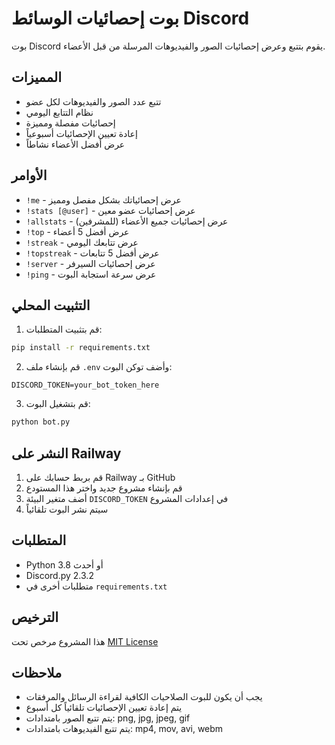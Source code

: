 # بوت إحصائيات الوسائط Discord

بوت Discord يقوم بتتبع وعرض إحصائيات الصور والفيديوهات المرسلة من قبل الأعضاء.

## المميزات
- تتبع عدد الصور والفيديوهات لكل عضو
- نظام التتابع اليومي
- إحصائيات مفصلة ومميزة
- إعادة تعيين الإحصائيات أسبوعياً
- عرض أفضل الأعضاء نشاطاً

## الأوامر
- `!me` - عرض إحصائياتك بشكل مفصل ومميز
- `!stats [@user]` - عرض إحصائيات عضو معين
- `!allstats` - عرض إحصائيات جميع الأعضاء (للمشرفين)
- `!top` - عرض أفضل 5 أعضاء
- `!streak` - عرض تتابعك اليومي
- `!topstreak` - عرض أفضل 5 تتابعات
- `!server` - عرض إحصائيات السيرفر
- `!ping` - عرض سرعة استجابة البوت

## التثبيت المحلي
1. قم بتثبيت المتطلبات:
```bash
pip install -r requirements.txt
```

2. قم بإنشاء ملف `.env` وأضف توكن البوت:
```env
DISCORD_TOKEN=your_bot_token_here
```

3. قم بتشغيل البوت:
```bash
python bot.py
```

## النشر على Railway
1. قم بربط حسابك على Railway بـ GitHub
2. قم بإنشاء مشروع جديد واختر هذا المستودع
3. أضف متغير البيئة `DISCORD_TOKEN` في إعدادات المشروع
4. سيتم نشر البوت تلقائياً

## المتطلبات
- Python 3.8 أو أحدث
- Discord.py 2.3.2
- متطلبات أخرى في `requirements.txt`

## الترخيص
هذا المشروع مرخص تحت [MIT License](LICENSE)

## ملاحظات
- يجب أن يكون للبوت الصلاحيات الكافية لقراءة الرسائل والمرفقات
- يتم إعادة تعيين الإحصائيات تلقائياً كل أسبوع
- يتم تتبع الصور بامتدادات: png, jpg, jpeg, gif
- يتم تتبع الفيديوهات بامتدادات: mp4, mov, avi, webm 